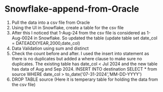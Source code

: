 # Snowflake-append-from-Oracle
1) Pull the data into a csv file from Oracle
2) Using the UI in Snowflake, create a table for the csv file
3) After this I noticed that 1-Aug-24 from the csv file is considered as 1-Aug-0024 in Snowflake. So updated the table (update table set date_col = DATEADD(YEAR,2000,date_col)
4) Data Validation using sum and distinct
5) Check the count before and after. I used the insert into statement as there is no duplicates but added a where clause to make sure no duplicates. The existing table has date_col < Jul 2024 and the new table has data of Aug and Sep 2024. INSERT INTO destination SELECT * from source WHERE date_col > to_date('07-31-2024','MM-DD-YYYY')
6) DROP TABLE source (Here it is temperary table for holding the data from the csv file)
